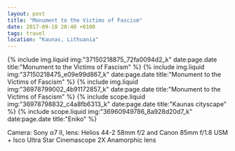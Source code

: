 ```yaml
---
layout: post
title: "Monument to the Victims of Fascism"
date: 2017-09-10 20:40 +0100
tags: travel
location: "Kaunas, Lithuania"
---
```


{% include img.liquid img:"37150218875_72fa0094d2_k" date:page.date title:"Monument to the Victims of Fascism" %}
{% include img.liquid img:"37150218475_e09e99d867_k" date:page.date title:"Monument to the Victims of Fascism" %}
{% include img.liquid img:"36978799002_4b91172857_k" date:page.date title:"Monument to the Victims of Fascism" %}
{% include scope.liquid img:"36978798832_c4a8fb6313_k" date:page.date title:"Kaunas cityscape" %}
{% include scope.liquid img:"36960949786_8a928d20d7_k" date:page.date title:"Eniko" %}

Camera: Sony α7 II, lens: Helios 44-2 58mm f/2 and Canon 85mm f/1.8 USM + Isco Ultra Star Cinemascope 2X Anamorphic lens
